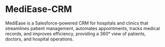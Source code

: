 # MediEase-CRM
MediEase is a Salesforce-powered CRM for hospitals and clinics that streamlines patient management, automates appointments, tracks medical records, and improves efficiency, providing a 360° view of patients, doctors, and hospital operations.
